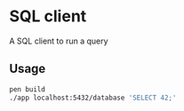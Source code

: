 # SQL client

A SQL client to run a query

## Usage

```sh
pen build
./app localhost:5432/database 'SELECT 42;'
```
